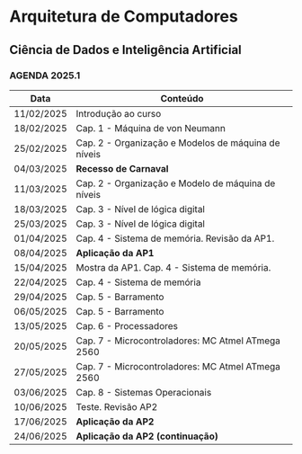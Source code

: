 # Arquitetura de Computadores

## Ciência de Dados e Inteligência Artificial

### AGENDA 2025.1

| Data       | Conteúdo |
|------------|---------------------------------------------|
| 11/02/2025 | Introdução ao curso |
| 18/02/2025 | Cap. 1 - Máquina de von Neumann |
| 25/02/2025 | Cap. 2 - Organização e Modelos de máquina de níveis |
| 04/03/2025 | **Recesso de Carnaval** |
| 11/03/2025 | Cap. 2 - Organização e Modelo de máquina de níveis |
| 18/03/2025 | Cap. 3 - Nível de lógica digital |
| 25/03/2025 | Cap. 3 - Nível de lógica digital |
| 01/04/2025 | Cap. 4 - Sistema de memória. Revisão da AP1. |
| 08/04/2025 | **Aplicação da AP1** |
| 15/04/2025 | Mostra da AP1. Cap. 4 - Sistema de memória. |
| 22/04/2025 | Cap. 4 - Sistema de memória |
| 29/04/2025 | Cap. 5 - Barramento |
| 06/05/2025 | Cap. 5 - Barramento |
| 13/05/2025 | Cap. 6 - Processadores |
| 20/05/2025 | Cap. 7 - Microcontroladores: MC Atmel ATmega 2560 |
| 27/05/2025 | Cap. 7 - Microcontroladores: MC Atmel ATmega 2560 |
| 03/06/2025 | Cap. 8 - Sistemas Operacionais |
| 10/06/2025 | Teste. Revisão AP2 |
| 17/06/2025 | **Aplicação da AP2** |
| 24/06/2025 | **Aplicação da AP2 (continuação)** |
